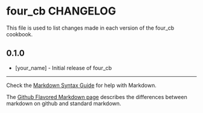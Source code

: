 # four_cb CHANGELOG

This file is used to list changes made in each version of the four_cb cookbook.

## 0.1.0
- [your_name] - Initial release of four_cb

- - -
Check the [Markdown Syntax Guide](http://daringfireball.net/projects/markdown/syntax) for help with Markdown.

The [Github Flavored Markdown page](http://github.github.com/github-flavored-markdown/) describes the differences between markdown on github and standard markdown.
